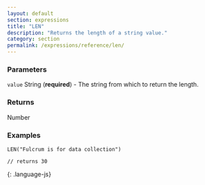 ```yaml
---
layout: default
section: expressions
title: "LEN"
description: "Returns the length of a string value."
category: section
permalink: /expressions/reference/len/
---
```


### Parameters

`value` String (__required__) - The string from which to return the length.

### Returns

Number

### Examples

~~~
LEN("Fulcrum is for data collection")

// returns 30
~~~
{: .language-js}